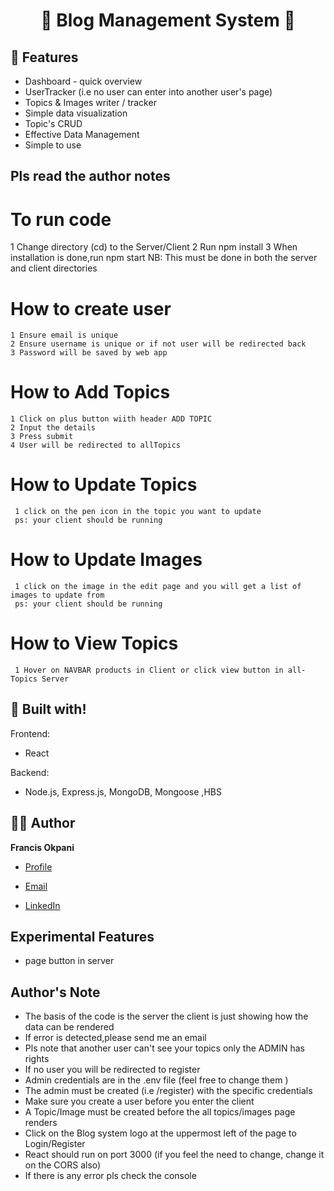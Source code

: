 <h1 align="center">🌟 Blog Management System 🌟</h1>
<p align="center"><Fullstack App built with the MERN stack. It is a fully featured  Blog Management System dashboard with user login and admin login,  topics  & images display . It is created with simplicity and ease of access in mind.></p>

## 🚀 Features

- Dashboard - quick overview
- UserTracker (i.e no user can enter into another user's page)
- Topics & Images writer / tracker
- Simple data visualization
- Topic's CRUD
- Effective Data Management
- Simple to use

## Pls read the author notes

# To run code

1 Change directory (cd) to the Server/Client
2 Run npm install
3 When installation is done,run npm start
NB: This must be done in both the server and client directories

# How to create user

    1 Ensure email is unique
    2 Ensure username is unique or if not user will be redirected back
    3 Password will be saved by web app

# How to Add Topics

    1 Click on plus button wiith header ADD TOPIC
    2 Input the details
    3 Press submit
    4 User will be redirected to allTopics

# How to Update Topics

     1 click on the pen icon in the topic you want to update
     ps: your client should be running

# How to Update Images

     1 click on the image in the edit page and you will get a list of images to update from
     ps: your client should be running

# How to View Topics

     1 Hover on NAVBAR products in Client or click view button in all-Topics Server

## 👷 Built with!

Frontend:

- React

Backend:

- Node.js, Express.js, MongoDB, Mongoose ,HBS

## 🧑🏻 Author

**Francis Okpani**

- [Profile](https://github.com/pablo-codes)

- [Email](mailto:francisokpani570@gmail.com?subject=Hi%20from%20<repo-email> "Hi!")

- [LinkedIn](https://www.linkedin.com/in/francis-okpani)

## Experimental Features

- page button in server

## Author's Note

- The basis of the code is the server the client is just showing how the data can be rendered
- If error is detected,please send me an email 
- Pls note that another user can't see your topics only the ADMIN has rights
- If no user you will be redirected to register
- Admin credentials are in the .env file (feel free to change them )
- The admin must be created (i.e /register) with the specific credentials
- Make sure you create a user before you enter the client
- A Topic/Image must be created before the all topics/images page renders
- Click on the Blog system logo at the uppermost left of the page to Login/Register
- React should run on port 3000 (if you feel the need to change, change it on the CORS also)
- If there is any error pls check the console
